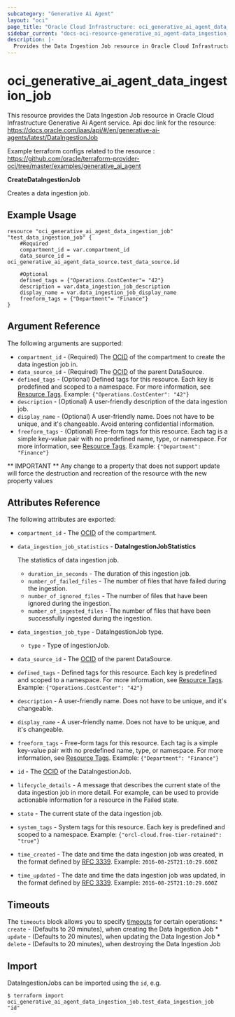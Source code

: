```yaml
---
subcategory: "Generative Ai Agent"
layout: "oci"
page_title: "Oracle Cloud Infrastructure: oci_generative_ai_agent_data_ingestion_job"
sidebar_current: "docs-oci-resource-generative_ai_agent-data_ingestion_job"
description: |-
  Provides the Data Ingestion Job resource in Oracle Cloud Infrastructure Generative Ai Agent service
---
```


# oci_generative_ai_agent_data_ingestion_job
This resource provides the Data Ingestion Job resource in Oracle Cloud Infrastructure Generative Ai Agent service.
Api doc link for the resource: https://docs.oracle.com/iaas/api/#/en/generative-ai-agents/latest/DataIngestionJob

Example terraform configs related to the resource : https://github.com/oracle/terraform-provider-oci/tree/master/examples/generative_ai_agent

**CreateDataIngestionJob**

Creates a data ingestion job.


## Example Usage

```hcl
resource "oci_generative_ai_agent_data_ingestion_job" "test_data_ingestion_job" {
	#Required
	compartment_id = var.compartment_id
	data_source_id = oci_generative_ai_agent_data_source.test_data_source.id

	#Optional
	defined_tags = {"Operations.CostCenter"= "42"}
	description = var.data_ingestion_job_description
	display_name = var.data_ingestion_job_display_name
	freeform_tags = {"Department"= "Finance"}
}
```

## Argument Reference

The following arguments are supported:

* `compartment_id` - (Required) The [OCID](https://docs.cloud.oracle.com/iaas/Content/General/Concepts/identifiers.htm) of the compartment to create the data ingestion job in. 
* `data_source_id` - (Required) The [OCID](https://docs.cloud.oracle.com/iaas/Content/General/Concepts/identifiers.htm) of the parent DataSource.
* `defined_tags` - (Optional) Defined tags for this resource. Each key is predefined and scoped to a namespace. For more information, see [Resource Tags](https://docs.cloud.oracle.com/iaas/Content/General/Concepts/resourcetags.htm).  Example: `{"Operations.CostCenter": "42"}` 
* `description` - (Optional) A user-friendly description of the data ingestion job.
* `display_name` - (Optional) A user-friendly name. Does not have to be unique, and it's changeable. Avoid entering confidential information.
* `freeform_tags` - (Optional) Free-form tags for this resource. Each tag is a simple key-value pair with no predefined name, type, or namespace. For more information, see [Resource Tags](https://docs.cloud.oracle.com/iaas/Content/General/Concepts/resourcetags.htm).  Example: `{"Department": "Finance"}` 


** IMPORTANT **
Any change to a property that does not support update will force the destruction and recreation of the resource with the new property values

## Attributes Reference

The following attributes are exported:

* `compartment_id` - The [OCID](https://docs.cloud.oracle.com/iaas/Content/General/Concepts/identifiers.htm) of the compartment.
* `data_ingestion_job_statistics` - **DataIngestionJobStatistics**

	The statistics of data ingestion job. 
	* `duration_in_seconds` - The duration of this ingestion job.
	* `number_of_failed_files` - The number of files that have failed during the ingestion.
	* `number_of_ignored_files` - The number of files that have been ignored during the ingestion.
	* `number_of_ingested_files` - The number of files that have been successfully ingested during the ingestion.
* `data_ingestion_job_type` - DataIngestionJob type.
	* `type` - Type of ingestionJob.
* `data_source_id` - The [OCID](https://docs.cloud.oracle.com/iaas/Content/General/Concepts/identifiers.htm) of the parent DataSource.
* `defined_tags` - Defined tags for this resource. Each key is predefined and scoped to a namespace. For more information, see [Resource Tags](https://docs.cloud.oracle.com/iaas/Content/General/Concepts/resourcetags.htm).  Example: `{"Operations.CostCenter": "42"}` 
* `description` - A user-friendly name. Does not have to be unique, and it's changeable.
* `display_name` - A user-friendly name. Does not have to be unique, and it's changeable.
* `freeform_tags` - Free-form tags for this resource. Each tag is a simple key-value pair with no predefined name, type, or namespace. For more information, see [Resource Tags](https://docs.cloud.oracle.com/iaas/Content/General/Concepts/resourcetags.htm).  Example: `{"Department": "Finance"}` 
* `id` - The [OCID](https://docs.cloud.oracle.com/iaas/Content/General/Concepts/identifiers.htm) of the DataIngestionJob.
* `lifecycle_details` - A message that describes the current state of the data ingestion job in more detail. For example, can be used to provide actionable information for a resource in the Failed state. 
* `state` - The current state of the data ingestion job.
* `system_tags` - System tags for this resource. Each key is predefined and scoped to a namespace.  Example: `{"orcl-cloud.free-tier-retained": "true"}` 
* `time_created` - The date and time the data ingestion job was created, in the format defined by [RFC 3339](https://tools.ietf.org/html/rfc3339).  Example: `2016-08-25T21:10:29.600Z` 
* `time_updated` - The date and time the data ingestion job was updated, in the format defined by [RFC 3339](https://tools.ietf.org/html/rfc3339).  Example: `2016-08-25T21:10:29.600Z` 

## Timeouts

The `timeouts` block allows you to specify [timeouts](https://registry.terraform.io/providers/oracle/oci/latest/docs/guides/changing_timeouts) for certain operations:
	* `create` - (Defaults to 20 minutes), when creating the Data Ingestion Job
	* `update` - (Defaults to 20 minutes), when updating the Data Ingestion Job
	* `delete` - (Defaults to 20 minutes), when destroying the Data Ingestion Job


## Import

DataIngestionJobs can be imported using the `id`, e.g.

```
$ terraform import oci_generative_ai_agent_data_ingestion_job.test_data_ingestion_job "id"
```

